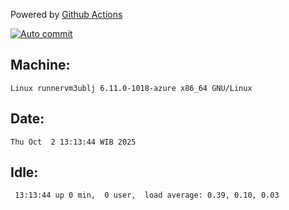Powered by [Github Actions](https://github.com/features/actions)

[![Auto commit](https://github.com/hiage/workstation/workflows/Auto%20commit/badge.svg)](https://github.com/hiage/workstation/actions?query=workflow%3A%22Auto+commit%22)

## Machine:
```
Linux runnervm3ublj 6.11.0-1018-azure x86_64 GNU/Linux
```
## Date:
```
Thu Oct  2 13:13:44 WIB 2025
```
## Idle:
```
 13:13:44 up 0 min,  0 user,  load average: 0.39, 0.10, 0.03
```
